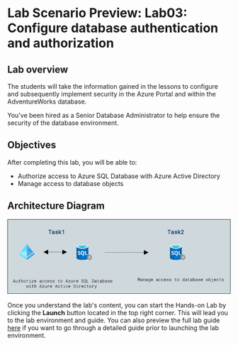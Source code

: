 # Lab Scenario Preview: Lab03: Configure database authentication and authorization

## Lab overview

The students will take the information gained in the lessons to configure and subsequently implement security in the Azure Portal and within the AdventureWorks database.

You've been hired as a Senior Database Administrator to help ensure the security of the database environment.

## Objectives

After completing this lab, you will be able to:

- Authorize access to Azure SQL Database with Azure Active Directory
- Manage access to database objects

## Architecture Diagram

![](../images/preview03.png)

Once you understand the lab's content, you can start the Hands-on Lab by clicking the **Launch** button located in the top right corner. This will lead you to the lab environment and guide. You can also preview the full lab guide [here](https://experience.cloudlabs.ai/#/labguidepreview/7ee8c2a0-31c1-4350-95c5-96c387f2eb99) if you want to go through a detailed guide prior to launching the lab environment. 
  